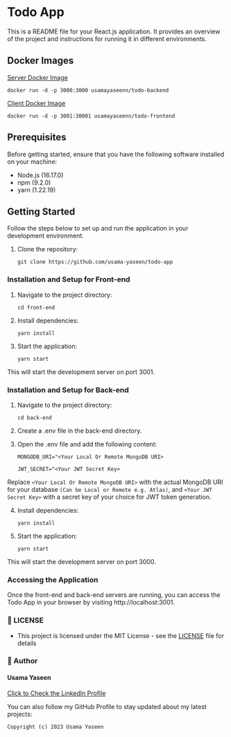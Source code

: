 # Todo App

This is a README file for your React.js application. It provides an overview of the project and instructions for running it in different environments.

## Docker Images

[Server Docker Image](https://hub.docker.com/r/usamayaseenn/todo-backend)

    docker run -d -p 3000:3000 usamayaseenn/todo-backend

[Client Docker Image](https://hub.docker.com/r/usamayaseenn/todo-frontend)

    docker run -d -p 3001:30001 usamayaseenn/todo-frontend

## Prerequisites

Before getting started, ensure that you have the following software installed on your machine:

- Node.js (16.17.0)
- npm (9.2.0)
- yarn (1.22.19)

## Getting Started

Follow the steps below to set up and run the application in your development environment.

1. Clone the repository:

   `git clone https://github.com/usama-yaseen/todo-app`

### Installation and Setup for Front-end

1. Navigate to the project directory:

   `cd front-end`

2. Install dependencies:

   `yarn install`

3. Start the application:

   `yarn start`

This will start the development server on port 3001.

### Installation and Setup for Back-end

1. Navigate to the project directory:

   `cd back-end`

2. Create a .env file in the back-end directory.

3. Open the .env file and add the following content:

   `MONGODB_URI="<Your Local Or Remote MongoDB URI>`

   `JWT_SECRET="<Your JWT Secret Key>`

Replace `<Your Local Or Remote MongoDB URI>` with the actual MongoDB URI for your database `(Can be Local or Remote e.g. Atlas)`, and `<Your JWT Secret Key>` with a secret key of your choice for JWT token generation.

4. Install dependencies:

   `yarn install`

5. Start the application:

   `yarn start`

This will start the development server on port 3000.

### Accessing the Application

Once the front-end and back-end servers are running, you can access the Todo App in your browser by visiting http://localhost:3001.

### 🔑 LICENSE

- This project is licensed under the MIT License - see the [LICENSE](https://github.com/usama-yaseen/Todo-App/blob/main/LICENSE) file for details

### 🧑 Author

#### Usama Yaseen

[Click to Check the LinkedIn Profile ](https://www.linkedin.com/in/usama-yaseen/)

You can also follow my GitHub Profile to stay updated about my latest projects:

    Copyright (c) 2023 Usama Yaseen
